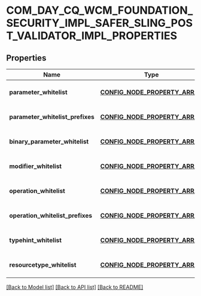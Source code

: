# COM_DAY_CQ_WCM_FOUNDATION_SECURITY_IMPL_SAFER_SLING_POST_VALIDATOR_IMPL_PROPERTIES

## Properties
Name | Type | Description | Notes
------------ | ------------- | ------------- | -------------
**parameter_whitelist** | [**CONFIG_NODE_PROPERTY_ARRAY**](configNodePropertyArray.md) |  | [optional] [default to null]
**parameter_whitelist_prefixes** | [**CONFIG_NODE_PROPERTY_ARRAY**](configNodePropertyArray.md) |  | [optional] [default to null]
**binary_parameter_whitelist** | [**CONFIG_NODE_PROPERTY_ARRAY**](configNodePropertyArray.md) |  | [optional] [default to null]
**modifier_whitelist** | [**CONFIG_NODE_PROPERTY_ARRAY**](configNodePropertyArray.md) |  | [optional] [default to null]
**operation_whitelist** | [**CONFIG_NODE_PROPERTY_ARRAY**](configNodePropertyArray.md) |  | [optional] [default to null]
**operation_whitelist_prefixes** | [**CONFIG_NODE_PROPERTY_ARRAY**](configNodePropertyArray.md) |  | [optional] [default to null]
**typehint_whitelist** | [**CONFIG_NODE_PROPERTY_ARRAY**](configNodePropertyArray.md) |  | [optional] [default to null]
**resourcetype_whitelist** | [**CONFIG_NODE_PROPERTY_ARRAY**](configNodePropertyArray.md) |  | [optional] [default to null]

[[Back to Model list]](../README.md#documentation-for-models) [[Back to API list]](../README.md#documentation-for-api-endpoints) [[Back to README]](../README.md)


